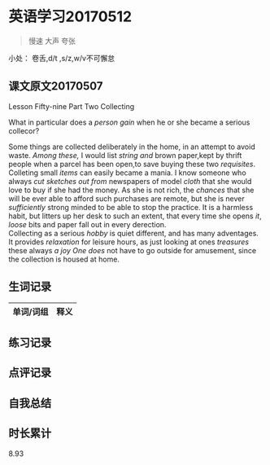 # 英语学习20170512

> 慢速 大声 夸张

小处： 卷舌,d/t ,s/z,w/v不可懈怠

## 课文原文20170507

Lesson Fifty-nine   Part Two  Collecting 

What in particular does a _person gain_ when he or she became a serious collecor?

Some things are collected deliberately in the home, in an attempt to avoid waste.
_Among these,_ I would list _string_ _and_ brown paper,kept by thrift people when a parcel has been open,to save buying these two _requisites_.
Colleting small _items_ can easily became a mania.
I know someone who always _cut sketches out from_ newspapers of model _cloth_ that she would love to buy if she had the money. 
As she is not rich, the _chances_ that she will be ever able to afford such purchases are remote, but she is never _sufficiently_ strong minded to be able to stop the practice.
It is a harmless habit, but litters up her desk to such an extent, that every time she opens _it_, _loose_ bits and paper fall out in every derection.  
Collecting as a serious _hobby_ is quiet different, and has many adventages.
It provides _relaxation_ for leisure hours, as just looking at ones _treasures_ these always _a joy_
_One does_ not have to go outside for amusement, since the collection is housed at home.


## 生词记录
| 单词/词组 | 释义  |
| :-----| :------|

## 练习记录


## 点评记录
  

## 自我总结

## 时长累计
8.93
